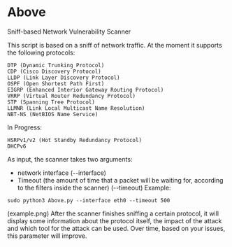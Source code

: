 # Above
Sniff-based Network Vulnerability Scanner

This script is based on a sniff of network traffic. At the moment it supports the following protocols:

```
DTP (Dynamic Trunking Protocol)
CDP (Cisco Discovery Protocol)
LLDP (Link Layer Discovery Protocol)
OSPF (Open Shortest Path First)
EIGRP (Enhanced Interior Gateway Routing Protocol)
VRRP (Virtual Router Redundancy Protocol)
STP (Spanning Tree Protocol)
LLMNR (Link Local Multicast Name Resolution)
NBT-NS (NetBIOS Name Service)
```
In Progress:
```
HSRPv1/v2 (Hot Standby Redundancy Protocol)
DHCPv6
```

As input, the scanner takes two arguments:
  - network interface (--interface)
  - Timeout (the amount of time that a packet will be waiting for, according to the filters inside the scanner) (--timeout)
Example:
```
sudo python3 Above.py --interface eth0 --timeout 500
```
(example.png)
After the scanner finishes sniffing a certain protocol, it will display some information about the protocol itself, the impact of the attack and which tool for the attack can be used. Over time, based on your issues, this parameter will improve.
